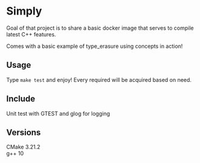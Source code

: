 # Simply
Goal of that project is to share a basic docker image that serves to compile latest C++ features.

Comes with a basic example of type_erasure using concepts in action!

## Usage
Type `make test` and enjoy! Every required will be acquired based on need.

## Include
Unit test with GTEST and glog for logging

## Versions
CMake 3.21.2 <br />
g++ 10 <br />
<br />

